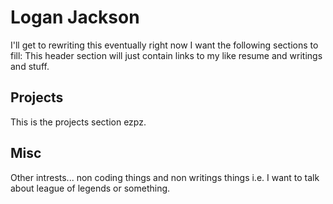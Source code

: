 # Logan Jackson

I'll get to rewriting this eventually right now I want the following sections to fill:
This header section will just contain links to my like resume and writings and stuff.

## Projects

This is the projects section ezpz.

## Misc

Other intrests... non coding things and non writings things i.e. I want to talk
about league of legends or something.
